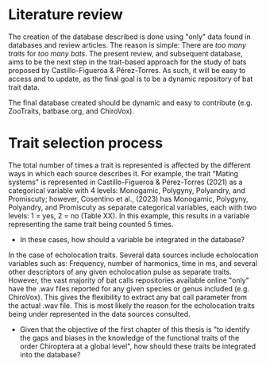 # Literature review

The creation of the database described is done using "only" data found in databases and review articles. The reason is simple: There are *too many traits* for *too many bats*. The present review, and subsequent database, aims to be the next step in the trait-based approach for the study of bats proposed by Castillo-Figueroa & Pérez-Torres. As such, it will be easy to access and to update, as the final goal is to be a dynamic repository of bat trait data.

The final database created should be dynamic and easy to contribute (e.g. ZooTraits, batbase.org, and ChiroVox). 

# Trait selection process

The total number of times a trait is represented is affected by the different ways in which each source describes it. For example, the trait "Mating systems" is represented in Castillo-Figueroa & Pérez-Torres (2021) as a categorical variable with 4 levels: Monogamic, Polygyny, Polyandry, and Promiscuty; however, Cosentino et al., (2023) has Monogamic, Polygyny, Polyandry, and Promiscuty as separate categorical variables, each with two levels: 1 = yes, 2 = no (Table XX). In this example, this results in a variable representing the same trait being counted 5 times.

-   In these cases, how should a variable be integrated in the database?

In the case of echolocation traits. Several data sources include echolocation variables such as: Frequency, number of harmonics, time in ms, and several other descriptors of any given echolocation pulse as separate traits. However, the vast majority of bat calls repositories available online "only" have the .wav files reported for any given species or genus included (e.g. ChiroVox). This gives the flexibility to extract any bat call parameter from the actual .wav file. This is most likely the reason for the echolocation traits being under represented in the data sources consulted. 

- Given that the objective of the first chapter of this thesis is "to identify the gaps and biases in the knowledge of the functional traits of the order Chiroptera at a global level", how should these traits be integrated into the database?

<br>
<br>